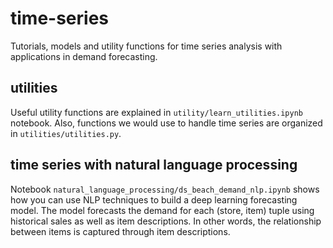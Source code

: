 # time-series

Tutorials, models and utility functions for time series analysis with applications in demand forecasting.

## utilities

Useful utility functions are explained in `utility/learn_utilities.ipynb` notebook. Also, functions we would use to handle time series are organized in `utilities/utilities.py`.

## time series with natural language processing

Notebook `natural_language_processing/ds_beach_demand_nlp.ipynb` shows how you can use NLP techniques to build a deep learning forecasting model. The model forecasts the demand for each (store, item) tuple using historical sales as well as item descriptions. In other words, the relationship between items is captured through item descriptions.
